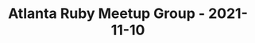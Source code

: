 ---
layout: post
title: Atlanta Ruby Meetup Group - 2021-11-10
datetime: '2021-11-10T18:30:00-05:00'
name: Atlanta Ruby Meetup Group
external_url: https://www.meetup.com/atlantaruby/events/tczcxryccpbnb/
online_event: false
year_month: 2021-11
---